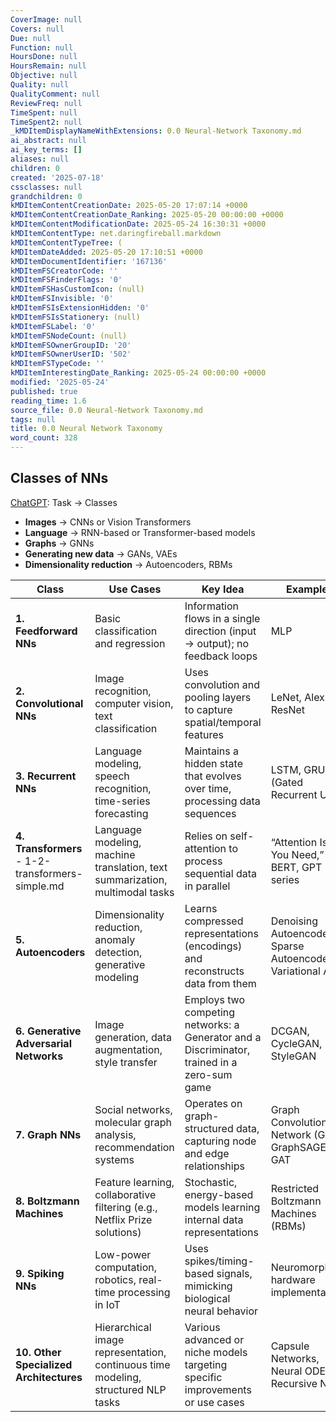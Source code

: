 ```yaml
---
CoverImage: null
Covers: null
Due: null
Function: null
HoursDone: null
HoursRemain: null
Objective: null
Quality: null
QualityComment: null
ReviewFreq: null
TimeSpent: null
TimeSpent2: null
_kMDItemDisplayNameWithExtensions: 0.0 Neural-Network Taxonomy.md
ai_abstract: null
ai_key_terms: []
aliases: null
children: 0
created: '2025-07-18'
cssclasses: null
grandchildren: 0
kMDItemContentCreationDate: 2025-05-20 17:07:14 +0000
kMDItemContentCreationDate_Ranking: 2025-05-20 00:00:00 +0000
kMDItemContentModificationDate: 2025-05-24 16:30:31 +0000
kMDItemContentType: net.daringfireball.markdown
kMDItemContentTypeTree: (
kMDItemDateAdded: 2025-05-20 17:10:51 +0000
kMDItemDocumentIdentifier: '167136'
kMDItemFSCreatorCode: ''
kMDItemFSFinderFlags: '0'
kMDItemFSHasCustomIcon: (null)
kMDItemFSInvisible: '0'
kMDItemFSIsExtensionHidden: '0'
kMDItemFSIsStationery: (null)
kMDItemFSLabel: '0'
kMDItemFSNodeCount: (null)
kMDItemFSOwnerGroupID: '20'
kMDItemFSOwnerUserID: '502'
kMDItemFSTypeCode: ''
kMDItemInterestingDate_Ranking: 2025-05-24 00:00:00 +0000
modified: '2025-05-24'
published: true
reading_time: 1.6
source_file: 0.0 Neural-Network Taxonomy.md
tags: null
title: 0.0 Neural Network Taxonomy
word_count: 328
---
```


## Classes of NNs

[ChatGPT](https://chatgpt.com/share/677453cb-d690-8000-8926-be642b5d1e01): Task → Classes
- **Images** → CNNs or Vision Transformers
- **Language** → RNN-based or Transformer-based models
- **Graphs** → GNNs
- **Generating new data** → GANs, VAEs
- **Dimensionality reduction** → Autoencoders, RBMs

| Class                                             | Use Cases                                                                         | Key Idea                                                                                    | Examples                                                     |
| ------------------------------------------------- | --------------------------------------------------------------------------------- | ------------------------------------------------------------------------------------------- | ------------------------------------------------------------ |
| **1. Feedforward NNs**                            | Basic classification and regression                                               | Information flows in a single direction (input → output); no feedback loops                 |  MLP                                                         |
| **2. Convolutional NNs**                          | Image recognition, computer vision, text classification                           | Uses convolution and pooling layers to capture spatial/temporal features                    | LeNet, AlexNet, ResNet                                       |
| **3. Recurrent NNs**                              | Language modeling, speech recognition, time-series forecasting                    | Maintains a hidden state that evolves over time, processing data sequences                  | LSTM, GRU (Gated Recurrent Unit)                             |
| **4. Transformers** - 1-2-transformers-simple.md | Language modeling, machine translation, text summarization, multimodal tasks      | Relies on self-attention to process sequential data in parallel                             | “Attention Is All You Need,” BERT, GPT series                |
| **5. Autoencoders**                               | Dimensionality reduction, anomaly detection, generative modeling                  | Learns compressed representations (encodings) and reconstructs data from them               | Denoising Autoencoders, Sparse Autoencoders, Variational AEs |
| **6. Generative Adversarial Networks**            | Image generation, data augmentation, style transfer                               | Employs two competing networks: a Generator and a Discriminator, trained in a zero-sum game | DCGAN, CycleGAN, StyleGAN                                    |
| **7. Graph NNs**                                  | Social networks, molecular graph analysis, recommendation systems                 | Operates on graph-structured data, capturing node and edge relationships                    | Graph Convolutional Network (GCN), GraphSAGE, GAT            |
| **8. Boltzmann Machines**                         | Feature learning, collaborative filtering (e.g., Netflix Prize solutions)         | Stochastic, energy-based models learning internal data representations                      | Restricted Boltzmann Machines (RBMs)                         |
| **9. Spiking NNs**                                | Low-power computation, robotics, real-time processing in IoT                      | Uses spikes/timing-based signals, mimicking biological neural behavior                      | Neuromorphic hardware implementations                        |
| **10. Other Specialized Architectures**           | Hierarchical image representation, continuous time modeling, structured NLP tasks | Various advanced or niche models targeting specific improvements or use cases               | Capsule Networks, Neural ODEs, Recursive NNs                 |